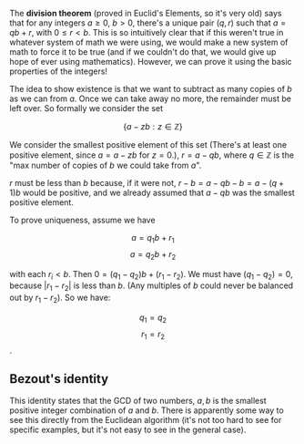 The **division theorem** (proved in Euclid's Elements, so it's very old) says that for any integers $a \geq 0$, $b > 0$, there's a unique pair $(q,r)$ such that $a = qb + r$, with $0 \leq r < b$. This is so intuitively clear that if this weren't true in whatever system of math we were using, we would make a new system of math to force it to be true (and if we couldn't do that, we would give up hope of ever using mathematics). However, we can prove it using the basic properties of the integers!

The idea to show existence is that we want to subtract as many copies of $b$ as we can from $a$. Once we can take away no more, the remainder must be left over. So formally we consider the set

$$\{a - zb : z \in \mathbb{Z}\}$$

We consider the smallest positive element of this set (There's at least one positive element, since $a = a - zb$ for $z = 0$.), $r = a - qb$, where $q \in \mathbb{Z}$ is the "max number of copies of $b$ we could take from $a$". 

$r$ must be less than $b$ because, if it were not, $r - b = a - qb - b = a - (q+1)b$ would be positive, and we already assumed that $a - qb$ was the smallest positive element.


To prove uniqueness, assume we have

$$a = q_1 b + r_1$$
$$a = q_2 b + r_2$$

with each $r_i < b$. Then $0 = (q_1 - q_2)b + (r_1 - r_2)$. We must have $(q_1 - q_2) = 0$, because $|r_1 - r_2|$ is less than $b$. (Any multiples of $b$ could never be balanced out by $r_1 - r_2$). So we have:

$$q_1 = q_2$$
$$r_1 = r_2$$.


## Bezout's identity
This identity states that the GCD of two numbers, $a, b$ is the smallest positive integer combination of $a$ and $b$. There is apparently some way to see this directly from the Euclidean algorithm (it's not too hard to see for specific examples, but it's not easy to see in the general case).
